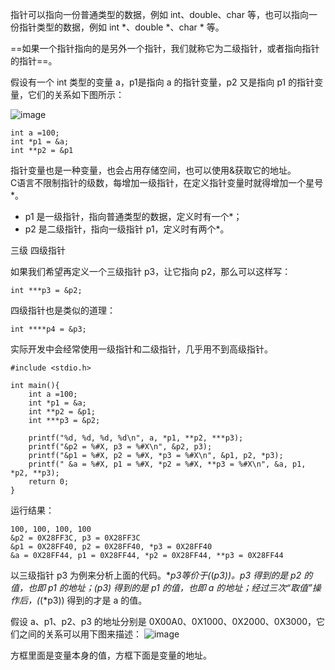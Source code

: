 指针可以指向一份普通类型的数据，例如 int、double、char 等，也可以指向一份指针类型的数据，例如 int *、double *、char * 等。

==如果一个指针指向的是另外一个指针，我们就称它为二级指针，或者指向指针的指针==。

假设有一个 int 类型的变量 a，p1是指向 a 的指针变量，p2 又是指向 p1 的指针变量，它们的关系如下图所示：

![image](https://note.youdao.com/yws/public/resource/40eb0f2a2bbd5ae78eb3afb88ee1c19d/xmlnote/30184317D02C4CA3A216ECF8D7BE2A42/7788)
```
int a =100;
int *p1 = &a;
int **p2 = &p1
```

指针变量也是一种变量，也会占用存储空间，也可以使用&获取它的地址。  
C语言不限制指针的级数，每增加一级指针，在定义指针变量时就得增加一个星号*。  
- p1 是一级指针，指向普通类型的数据，定义时有一个*；
- p2 是二级指针，指向一级指针 p1，定义时有两个*。

三级 四级指针

如果我们希望再定义一个三级指针 p3，让它指向 p2，那么可以这样写：

```
int ***p3 = &p2;
```

四级指针也是类似的道理：

```
int ****p4 = &p3;
```


实际开发中会经常使用一级指针和二级指针，几乎用不到高级指针。


```
#include <stdio.h>

int main(){
    int a =100;
    int *p1 = &a;
    int **p2 = &p1;
    int ***p3 = &p2;

    printf("%d, %d, %d, %d\n", a, *p1, **p2, ***p3);
    printf("&p2 = %#X, p3 = %#X\n", &p2, p3);
    printf("&p1 = %#X, p2 = %#X, *p3 = %#X\n", &p1, p2, *p3);
    printf(" &a = %#X, p1 = %#X, *p2 = %#X, **p3 = %#X\n", &a, p1, *p2, **p3);
    return 0;
}
```
运行结果：
```
100, 100, 100, 100
&p2 = 0X28FF3C, p3 = 0X28FF3C
&p1 = 0X28FF40, p2 = 0X28FF40, *p3 = 0X28FF40
&a = 0X28FF44, p1 = 0X28FF44, *p2 = 0X28FF44, **p3 = 0X28FF44
```

以三级指针 p3 为例来分析上面的代码。***p3等价于*(*(*p3))。*p3 得到的是 p2 的值，也即 p1 的地址；*(*p3) 得到的是 p1 的值，也即 a 的地址；经过三次“取值”操作后，*(*(*p3)) 得到的才是 a 的值。

假设 a、p1、p2、p3 的地址分别是 0X00A0、0X1000、0X2000、0X3000，它们之间的关系可以用下图来描述：
![image](https://note.youdao.com/yws/public/resource/40eb0f2a2bbd5ae78eb3afb88ee1c19d/xmlnote/1171674DB7444C9588DB7BB35F8E707A/7789)  

方框里面是变量本身的值，方框下面是变量的地址。